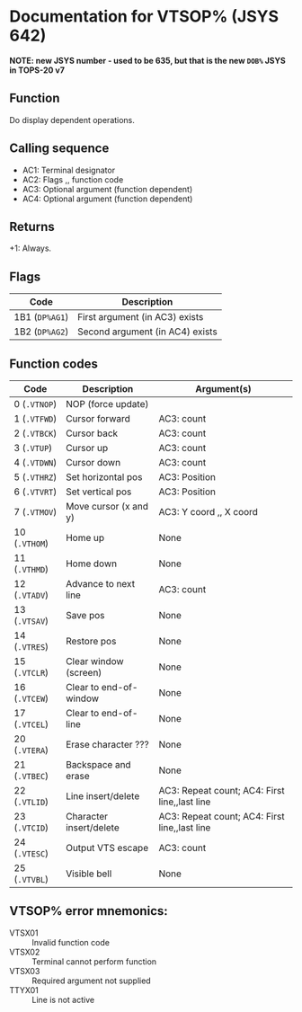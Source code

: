 # Documentation for VTSOP% (JSYS 642)

**NOTE: new JSYS number - used to be 635, but that is the new `DOB%` JSYS in TOPS-20 v7**

## Function
Do display dependent operations.

## Calling sequence
- AC1: Terminal designator
- AC2: Flags ,, function code
- AC3: Optional argument (function dependent)
- AC4: Optional argument (function dependent)

## Returns
+1: Always.

## Flags
| Code | Description |
| --- | --- |
| 1B1 (`DP%AG1`) | First argument (in AC3) exists |
| 1B2 (`DP%AG2`) | Second argument (in AC4) exists |

## Function codes

| Code | Description | Argument(s) |
| --- | --- | --- |
| 0 (`.VTNOP`) | NOP (force update) |
| 1 (`.VTFWD`) | Cursor forward | AC3: count |
| 2 (`.VTBCK`) | Cursor back | AC3: count |
| 3 (`.VTUP`) | Cursor up |  AC3: count |
| 4 (`.VTDWN`) | Cursor down |  AC3: count |
| 5 (`.VTHRZ`) | Set horizontal pos | AC3: Position |
| 6 (`.VTVRT`) | Set vertical pos | AC3: Position |
| 7 (`.VTMOV`) | Move cursor (x and y) | AC3: Y coord ,, X coord |
| 10 (`.VTHOM`) | Home up | None |
| 11 (`.VTHMD`) | Home down | None |
| 12 (`.VTADV`) | Advance to next line | AC3: count |
| 13 (`.VTSAV`) | Save pos | None |
| 14 (`.VTRES`) | Restore pos | None |
| 15 (`.VTCLR`) | Clear window (screen) | None |
| 16 (`.VTCEW`) | Clear to end-of-window |  None |
| 17 (`.VTCEL`) | Clear to end-of-line | None |
| 20 (`.VTERA`) | Erase character ??? | None |
| 21 (`.VTBEC`) | Backspace and erase | None |
| 22 (`.VTLID`) | Line insert/delete | AC3: Repeat count;  AC4: First line,,last line |
| 23 (`.VTCID`) | Character insert/delete | AC3: Repeat count;  AC4: First line,,last line |
| 24 (`.VTESC`) | Output VTS escape | AC3: count |
| 25 (`.VTVBL`) | Visible bell | None |

## VTSOP% error mnemonics:

<dl>
<dt>VTSX01</dt><dd>Invalid function code</dd>
<dt>VTSX02</dt><dd>Terminal cannot perform function</dd>
<dt>VTSX03</dt><dd>Required argument not supplied</dd>
<dt>TTYX01</dt><dd>Line is not active</dd>
</dl>
